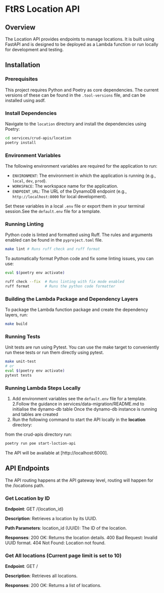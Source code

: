 # FtRS Location API

## Overview

The Location API provides endpoints to manage locations. It is built using FastAPI and is designed to be deployed as a Lambda function or run locally for development and testing.

## Installation

### Prerequisites

This project requires Python and Poetry as core dependencies.
The current versions of these can be found in the `.tool-versions` file, and can be installed using asdf.

### Install Dependencies

Navigate to the `location` directory and install the dependencies using Poetry:

```bash
cd services/crud-apis/location
poetry install
```

### Environment Variables

The following environment variables are required for the application to run:

- `ENVIRONMENT`: The environment in which the application is running (e.g., `local`, `dev`, `prod`).
- `WORKSPACE`: The workspace name for the application.
- `ENDPOINT_URL`: The URL of the DynamoDB endpoint (e.g., `http://localhost:8000` for local development).

Set these variables in a local `.env` file or export them in your terminal session.See the `default.env` file for a template.

### Running Linting

Python code is linted and formatted using Ruff. The rules and arguments enabled can be found in the `pyproject.toml` file.

```bash
make lint # Runs ruff check and ruff format
```

To automatically format Python code and fix some linting issues, you can use:

```bash
eval $(poetry env activate)

ruff check --fix  # Runs linting with fix mode enabled
ruff format       # Runs the python code formatter
```

### Building the Lambda Package and Dependency Layers

To package the Lambda function package and create the dependency layers, run:

```bash
make build
```

### Running Tests

Unit tests are run using Pytest. You can use the make target to conveniently run these tests or run them directly using pytest.

```bash
make unit-test
# or
eval $(poetry env activate)
pytest tests
```

### Running Lambda Steps Locally

1. Add environment variables see the `default.env` file for a template.
2.Follow the guidance in services/data-migration/README.md to initialise the dynamo-db table
  Once the dynamo-db instance is running and tables are created
2. Run the following command to start the API locally in the **location** directory:

from the crud-apis directory run:

```bash
poetry run poe start-loction-api
```

The API will be available at [http://localhost:6000].

## API Endpoints

The API routing happens at the API gateway level, routing will happen for the /locations path.

### Get Location by ID

**Endpoint**: GET /{location_id}

**Description**: Retrieves a location by its UUID.

**Path Parameters**: location_id (UUID): The ID of the location.

**Responses**:
 200 OK: Returns the location details.
 400 Bad Request: Invalid UUID format.
 404 Not Found: Location not found.

### Get All locations (Current page limit is set to 10)

**Endpoint**: GET /

**Description**: Retrieves all locations.

**Responses**: 200 OK: Returns a list of locations.
